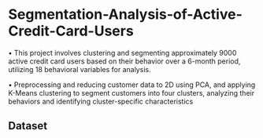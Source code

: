 # Segmentation-Analysis-of-Active-Credit-Card-Users

• This project involves clustering and segmenting approximately 9000 active credit card users based on their behavior over
a 6-month period, utilizing 18 behavioral variables for analysis.


• Preprocessing and reducing customer data to 2D using PCA, and applying K-Means clustering to segment customers into
four clusters, analyzing their behaviors and identifying cluster-specific characteristics


## Dataset
